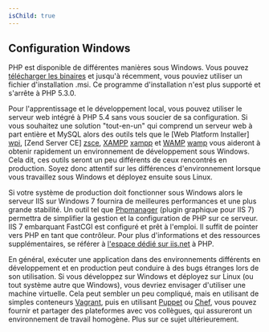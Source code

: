 ```yaml
---
isChild: true
---
```


## Configuration Windows

PHP est disponible de différentes manières sous Windows. Vous pouvez [télécharger les binaires](php-downloads) et
jusqu'à récemment, vous pouviez utiliser un fichier d'installation .msi. Ce programme d'installation n'est plus supporté
et s'arrête à PHP 5.3.0.

Pour l'apprentissage et le développement local, vous pouvez utiliser le serveur web intégré à PHP 5.4 sans vous soucier
de sa configuration. Si vous souhaitez une solution "tout-en-un" qui comprend un serveur web à part entière et MySQL 
alors des outils tels que le [Web Platform Installer] [wpi], [Zend Server CE] [zsce], [XAMPP] [xampp] et [WAMP] [wamp]
vous aideront à obtenir rapidement un environnement de développement sous Windows. Cela dit, ces outils seront
un peu différents de ceux rencontrés en production. Soyez donc attentif sur les différences d'environnement lorsque vous
travaillez sous Windows et déployez ensuite sous Linux.

Si votre système de production doit fonctionner sous Windows alors le serveur IIS sur Windows 7 fournira de meilleures
performances et une plus grande stabilité. Un outil tel que [Phpmanager][phpmanager] (plugin graphique pour IIS 7)
permettra de simplifier la gestion et la configuration de PHP sur ce serveur. IIS 7 embarquant FastCGI est configuré et
prêt à l'emploi. Il suffit de pointer vers PHP en tant que contrôleur. Pour plus d'informations et des ressources
supplémentaires, se référer à [l'espace dédié sur iis.net][php-iis] à PHP.

En général, exécuter une application dans des environnements différents en développement et en production peut conduire
à des bugs étranges lors de son utilisation. Si vous développez sur Windows et déployez sur Linux (ou tout système autre
que Windows), vous devriez envisager d'utiliser une machine virtuelle. Cela peut sembler un peu compliqué, mais en
utilisant de simples conteneurs [Vagrant][vagrant], puis en utilisant [Puppet][puppet] ou [Chef][chef], vous pouvez 
fournir et partager des plateformes avec vos collègues, qui assureront un environnement de travail homogène.
Plus sur ce sujet ultérieurement.

[php-downloads]: http://windows.php.net
[phpmanager]: http://phpmanager.codeplex.com/
[wpi]: http://www.microsoft.com/web/downloads/platform.aspx
[zsce]: http://www.zend.com/fr/products/server-ce/
[xampp]: http://www.apachefriends.org/fr/xampp.html
[wamp]: http://www.wampserver.com/
[php-iis]: http://php.iis.net/
[vagrant]: http://vagrantup.com/
[puppet]: http://www.puppetlabs.com/
[chef]: http://www.opscode.com/
